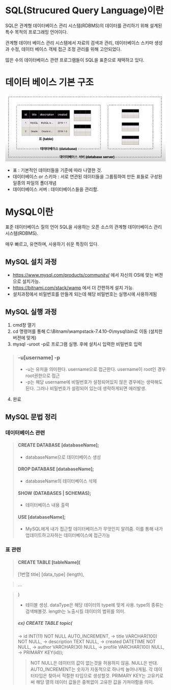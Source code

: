 # SQL(Strucured Query Language)이란
SQL은 관계형 데이터베이스 관리 시스템(RDBMS)의 데이터를 관리하기 위해 설계된 특수 목적의 프로그래밍 언어이다.

관계형 데이터 베이스 관리 시스템에서 자료의 검색과 관리, 데이터베이스 스키마 생성과 수정, 데이터 베이스 객체 접근 조정 관리를 위해 고안되었다.

많은 수의 데이터베이스 관련 프로그램들이 SQL을 표준으로 채택하고 있다.

# 데이터 베이스 기본 구조
![Alt text](img1.jpg)
- 표 : 기본적인 데이터들을 기준에 따라 나열한 것.
- 데이터베이스 or 스키마 : 서로 연관된 데이터들을 그룹핑하여 만든 표들로 구성된 일종의 파일의 폴더개념 
- 데이터베이스 서버 : 데이터베이스들을 관리함.

# MySQL이란
표준 데이터베이스 질의 언어 SQL을 사용하는 오픈 소스의 관계형 데이터베이스 관리시스템(RDBMS).

매우 빠르고, 유연하며, 사용하기 쉬운 특징이 있다.

## MySQL 설치 과정
- https://www.mysql.com/products/community/ 에서 자신의 OS에 맞는 버젼으로 설치가능.
- https://bitnami.com/stack/wamp 에서 더 간편하게 설치 가능.
- 설치과정에서 비밀번호를 만들게 되는데 해당 비밀번호는 실행시에 사용하게됨

## MySQL 실행 과정
1) cmd창 열기
2) cd 명령어를 통해 C:\Bitnami\wampstack-7.4.10-0\mysql\bin로 이동 (설치한 버젼에 맞게)
3) mysql -uroot -p로 프로그램 실행. 후에 설치시 입력한 비밀번호 입력
> ### -u[username] -p
> - -u는 유저을 의미한다. username으로 접근한다. username이 root인 경우 root권한으로 접근
> - -p는 해당 username에 비밀번호가 설정되어있지 않은 경우에는 생략해도 된다. 그러나 비밀번호가 설정되어 있는데 생략하게되면 에러발생.
4) 완료
 
## MySQL 문법 정리
### 데이터베이스 관련
> #### CREATE DATABASE [databaseName];
> - databaseName으로 데이터베이스 생성
> #### DROP DATABASE [databaseName];
> - databaseName의 데이터베이스 삭제
> #### SHOW (DATABASES | SCHEMAS);
> - 데이터베이스 내용 출력
> #### USE [databaseName];
> - MySQL에게 내가 접근할 데이터베이스가 무엇인지 알려줌. 이를 통해 내가 업데이트하고자하는 데이터베이스에 접근가능
### 표 관련
> #### CREATE TABLE [tableName](
> [1번열 title] [data_type] (length),

> ...

> )
> - 테이블 생성. dataType은 해당 데이터의 type에 맞게 사용. type의 종류는 검색해볼것. length는 노출시킬 데이터의 범위를 의미. 
> ##### ex) CREATE TABLE topic(
> -> id INT(11) NOT NULL AUTO_INCREMENT,
> -> title VARCHAR(100) NOT NULL,
> -> description TEXT NULL,
> -> created DATETIME NOT NULL,
> -> author VARCHAR(30) NULL,
> -> profile VARCHAR(100) NULL,
> -> PRIMARY KEY(id));   
>> NOT NULL은 데이터의 값이 없는것을 허용하지 않음. NULL은 반대. AUTO_INCREMENT는 숫자가 자동적으로 하나씩 늘어나게됨. 각 데이터타입은 찾아서 적절한 타입으로 생성할것. PRIMARY KEY는 고유키로써 해당 열의 데이터 값들은 중복없이 고유한 값을 가져야함을 의미.
